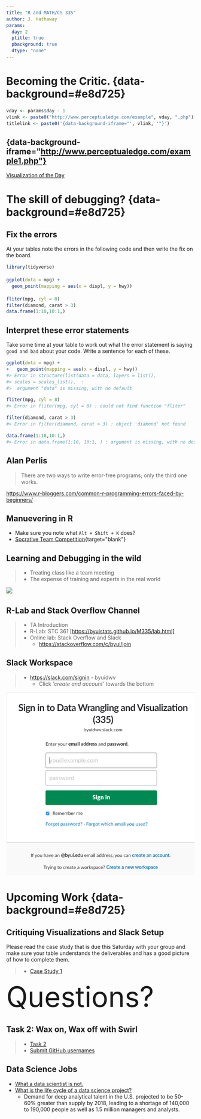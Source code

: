 ```yaml
---
title: "R and MATH/CS 335"
author: J. Hathaway
params:
  day: 2
  ptitle: true
  pbackground: true
  dtype: "none"
---
```




# Becoming the Critic. {data-background=#e8d725}


```r
vday <- params$day - 1
vlink <- paste0("http://www.perceptualedge.com/example", vday, ".php")
titlelink <- paste0('{data-background-iframe="', vlink, '"}')
```

## {data-background-iframe="http://www.perceptualedge.com/example1.php"}

[Visualization of the Day](http://www.perceptualedge.com/example1.php)

# The skill of debugging? {data-background=#e8d725}

## Fix the errors

At your tables note the errors in the following code and then write the fix on the board.


```r
library(tidyverse)

ggplot(dota = mpg) + 
  geom_point(mapping = aes(x = displ, y = hwy))

fliter(mpg, cyl = 8)
filter(diamond, carat > 3)
data.frame(1:10,10:1,)
```

## Interpret these error statements

Take some time at your table to work out what the error statement is saying `good and bad` about your code. Write a sentence for each of these.


```r
ggplot(dota = mpg) + 
+   geom_point(mapping = aes(x = displ, y = hwy))
#> Error in structure(list(data = data, layers = list(), 
#> scales = scales_list(),  : 
#>  argument "data" is missing, with no default
```


```r
fliter(mpg, cyl = 8)
#> Error in fliter(mpg, cyl = 8) : could not find function "fliter"
```


```r
filter(diamond, carat > 3)
#> Error in filter(diamond, carat > 3) : object 'diamond' not found
```


```r
data.frame(1:10,10:1,)
#> Error in data.frame(1:10, 10:1, ) : argument is missing, with no default
```


## Alan Perlis

> There are two ways to write error-free programs; only the third one works.

https://www.r-bloggers.com/common-r-programming-errors-faced-by-beginners/

## Manuevering in R

- Make sure you note what `Alt + Shift + K` does?
- [Socrative Team Competition](https://socrative.com/){target="blank"}

## Learning and Debugging in the wild

> - Treating class like a team meeting
> - The expense of training and experts in the real world

![](http://i0.kym-cdn.com/photos/images/newsfeed/001/297/214/908.jpg)

## R-Lab and Stack Overflow Channel

> - TA Introduction 
> - R-Lab: STC 361 [https://byuistats.github.io/M335/lab.html]
> - Online lab: Stack Overflow and Slack
>     - <https://stackoverflow.com/c/byui/join>

## Slack Workspace

> - <https://slack.com/signin> - byuidwv
>    - Click *'create and account'* towards the bottom

![](../images/slack_dwv.png)

# Upcoming Work {data-background=#e8d725}

## Critiquing Visualizations and Slack Setup

Please read the case study that is due this Saturday with your group and make sure your table understands the deliverables and has a good picture of how to complete them.

> - [Case Study 1](https://byuistats.github.io/M335/weekly_projects/cs01_details.html)

<span style="font-size:75px">
Questions?
</span>

## Task 2: Wax on, Wax off with Swirl

> - [Task 2](file:///C:/git/github/byuistats/M335/docs/class_tasks/task02_details.html)
> - [Submit GitHub usernames](https://docs.google.com/spreadsheets/d/13aQsQYnGTQXyyBUGzE1V9MExEvG5woAmygtkdjltdjk/edit#gid=59053514)


## Data Science Jobs

- [What a data scientist is not.](https://www.youtube.com/embed/iQBat7e0MQs?rel=0&amp;start=220)
- [What is the life cycle of a data science project?](https://www.youtube.com/embed/iQBat7e0MQs?rel=0&amp;start=375)
    - Demand for deep analytical talent in the U.S. projected to be 50-60% greater than supply by 2018, leading to a shortage of 140,000 to 190,000 people as well as 1.5 million managers and analysts.



